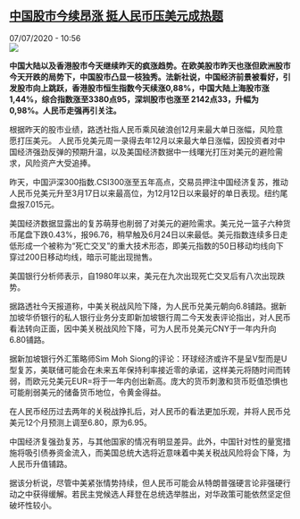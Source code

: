 <!--1594115680000-->
[中国股市今续昂涨 挺人民币压美元成热题](http://www.rfi.fr//cn/%E4%B8%AD%E5%9B%BD/20200707-%E4%B8%AD%E5%9B%BD%E8%82%A1%E5%B8%82%E4%BB%8A%E7%BB%AD%E6%98%82%E6%B6%A8-%E6%8C%BA%E4%BA%BA%E6%B0%91%E5%B8%81%E5%8E%8B%E7%BE%8E%E5%85%83%E6%88%90%E7%83%AD%E9%A2%98)
------

<div>07/07/2020 - 10:56</div><img src="https://s.rfi.fr/media/display/2701c02e-36b7-11ea-96a0-005056bf87d6/w:310/p:16x9/4ba3bf5_fw1_china-markets-_0806_11.jpg"><p><strong>中国大陆以及香港股市今天继续昨天的疯涨趋势。在欧美股市昨天也涨但欧洲股市今天开跌的局势下，中国股市凸显一枝独秀。法新社说，中国经济前景被看好，引发股市向上跳跃，香港股市恒生指数今天续涨0,88%，中国大陆上海股市涨1,44%，综合指数涨至3380点95，深圳股市也涨至 2142点33，升幅为0,98%。人民币走强再引关注。</strong></p><div class="t-content__body u-clearfix"><div class="m-interstitial"></div><p>根据昨天的股市业绩，路透社指人民币乘风破浪创12月来最大单日涨幅，风险意愿打压美元。 人民币兑美元周一录得去年12月以来最大单日涨幅，因投资者对中国经济强劲反弹的预期升温，以及美国经济数据中一线曙光打压对美元的避险需求，风险资产大受追捧。</p><p>昨天，中国沪深300指数.CSI300涨至五年高点，交易员押注中国经济复苏，推动人民币兑美元升至3月17日以来最高位，为12月12日以来最好的单日表现。纽约尾盘报7.015元。</p><p>美国经济数据显露出的复苏萌芽也削弱了对美元的避险需求。美元兑一篮子六种货币尾盘下跌0.43%，报96.76，稍早触及6月24日以来最低。美元指数连续多日走低形成一个被称为“死亡交叉”的重大技术形态，即美元指数的50日移动均线向下穿过200日移动均线，暗示可能出现抛售。</p><p>美国银行分析师表示，自1980年以来，美元在九次出现死亡交叉后有八次出现跌势。</p><p>据路透社今天报道称，中美关税战风险下降，为人民币兑美元朝向6.8铺路。据新加坡华侨银行的私人银行业务分支即新加坡银行周二今天发表评论指出，对人民币看法转向正面，因中美关税战风险下降，可为人民币兑美元CNY于一年内升向6.80铺路。</p><p>据新加坡银行外汇策略师Sim Moh Siong的评论：环球经济或许不是呈V型而是U型复苏，美联储可能会在未来五年保持利率接近零的承诺，这样美元将随时间而转弱，而欧元兑美元EUR=将于一年内创出新高。庞大的货币刺激和货币贬值恐惧也可能削弱美元的储备货币地位，令黄金得益。</p><p>在人民币经历过去两年的关税战挣扎后，对人民币的看法更加乐观，并将人民币兑美元12个月预测上调至6.80，原为6.95。</p><p>中国经济复强劲复苏，与其他国家的情况有明显差异。此外，中国针对性的量宽措施将吸引债券资金流入，而美国总统大选将近意味着中美关税战风险将会下降，为人民币升值铺路。</p><p>据该分析说，尽管中美紧张情势持续，但人民币可能会从特朗普强硬言论非强硬行动之中获得缓解。若民主党候选人拜登在总统选举胜出，对华政策可能依然坚定但破坏性较小。</p><div class="o-self-promo o-self-promo--nl o-self-promo--hidden" data-selfpromo-newsletter></div><div class="o-self-promo o-self-promo--app o-self-promo--hidden" data-selfpromo-app></div></div>
